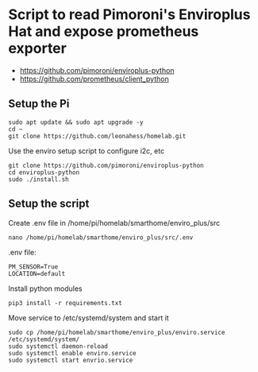 # Script to read Pimoroni's Enviroplus Hat and expose prometheus exporter


- https://github.com/pimoroni/enviroplus-python
- https://github.com/prometheus/client_python

## Setup the Pi

```
sudo apt update && sudo apt upgrade -y
cd ~
git clone https://github.com/leonahess/homelab.git
```

Use the enviro setup script to configure i2c, etc
```
git clone https://github.com/pimoroni/enviroplus-python
cd enviroplus-python
sudo ./install.sh
```

## Setup the script

Create .env file in /home/pi/homelab/smarthome/enviro_plus/src
```
nano /home/pi/homelab/smarthome/enviro_plus/src/.env
```

.env file:
```
PM_SENSOR=True
LOCATION=default
```

Install python modules
```
pip3 install -r requirements.txt
```

Move service to /etc/systemd/system and start it
```
sudo cp /home/pi/homelab/smarthome/enviro_plus/enviro.service /etc/systemd/system/
sudo systemctl daemon-reload
sudo systemctl enable enviro.service
sudo systemctl start envrio.service
```

